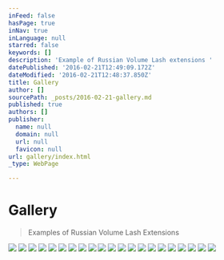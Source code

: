 ```yaml
---
inFeed: false
hasPage: true
inNav: true
inLanguage: null
starred: false
keywords: []
description: 'Example of Russian Volume Lash extensions '
datePublished: '2016-02-21T12:49:09.172Z'
dateModified: '2016-02-21T12:48:37.850Z'
title: Gallery
author: []
sourcePath: _posts/2016-02-21-gallery.md
published: true
authors: []
publisher:
  name: null
  domain: null
  url: null
  favicon: null
url: gallery/index.html
_type: WebPage

---
```

# Gallery

> Examples of Russian Volume Lash Extensions

![](https://s3-us-west-2.amazonaws.com/the-grid-img/p/c7175d16730d6795bcdd08df7df755d168ead687.jpg)
![](https://s3-us-west-2.amazonaws.com/the-grid-img/p/9aaf5f4fac9d9f29d8e5a1c63fd994e36bc3da0c.jpg)
![](https://s3-us-west-2.amazonaws.com/the-grid-img/p/1c0bbf1b5aaaea583c7889f33efbb673cedb7677.jpg)
![](https://s3-us-west-2.amazonaws.com/the-grid-img/p/08c9713133a703c9d79ba5878f7de348d12b7b19.jpg)
![](https://s3-us-west-2.amazonaws.com/the-grid-img/p/546b18bbdfa8f5895fbfafaa268cc861605cd555.jpg)
![](https://s3-us-west-2.amazonaws.com/the-grid-img/p/c0adfc9f01157ba511cb087a8912bded4fbf3a6c.jpg)
![](https://s3-us-west-2.amazonaws.com/the-grid-img/p/00d285646ff741a801b10e7fec6f33c5e6e8289c.jpg)
![](https://s3-us-west-2.amazonaws.com/the-grid-img/p/686af0bd1ccd55133142a101e4c0d475007cb8b6.jpg)
![](https://s3-us-west-2.amazonaws.com/the-grid-img/p/f5fb489ae52a323976adb0d5ff66a4a1e4be14e2.jpg)
![](https://s3-us-west-2.amazonaws.com/the-grid-img/p/9e26142296004d9dc4c23c7a2a6699efca3c070a.jpg)
![](https://s3-us-west-2.amazonaws.com/the-grid-img/p/859707fc223f8551caa1a349589c951db09c1049.jpg)
![](https://s3-us-west-2.amazonaws.com/the-grid-img/p/7767223cd82cec39319c30dfec7e8aba759faf37.jpg)
![](https://s3-us-west-2.amazonaws.com/the-grid-img/p/397406852cae1fcaa3926ecf32c0edb03846a6c7.jpg)
![](https://s3-us-west-2.amazonaws.com/the-grid-img/p/4d6c0a61fc1584ec1730993b2fc7befd2d327306.jpg)
![](https://s3-us-west-2.amazonaws.com/the-grid-img/p/6ccd5bf2e218d8afa625d7f0a737b54388d84dd9.jpg)
![](https://s3-us-west-2.amazonaws.com/the-grid-img/p/e9e4750c5d6e7f7fc0f14f3a13a71c58f0f3d420.jpg)
![](https://s3-us-west-2.amazonaws.com/the-grid-img/p/8033d8c94d59188e8b77e202e3126a7155006e3e.jpg)
![](https://s3-us-west-2.amazonaws.com/the-grid-img/p/42e62d996a7fbf97eac5ee916edfe0ceff5efeb5.jpg)
![](https://s3-us-west-2.amazonaws.com/the-grid-img/p/81bc84d17d7b228fe9b0e985deebe47aa9fa3ccb.jpg)
![](https://s3-us-west-2.amazonaws.com/the-grid-img/p/8e5110eecf5d45b378b01f6273077ca07f7c3821.jpg)
![](https://s3-us-west-2.amazonaws.com/the-grid-img/p/0008ad07e591bea48352d4a008572863c6d189f0.jpg)